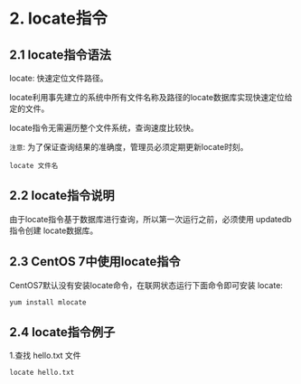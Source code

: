 # 2. locate指令
## 2.1 locate指令语法
locate: 快速定位文件路径。

locate利用事先建立的系统中所有文件名称及路径的locate数据库实现快速定位给定的文件。

locate指令无需遍历整个文件系统，查询速度比较快。

`注意`: 为了保证查询结果的准确度，管理员必须定期更新locate时刻。

```shell script
locate 文件名
```

## 2.2 locate指令说明

由于locate指令基于数据库进行查询，所以第一次运行之前，必须使用 updatedb 指令创建 locate数据库。

## 2.3 CentOS 7中使用locate指令
CentOS7默认没有安装locate命令，在联网状态运行下面命令即可安装 locate:

```shell script
yum install mlocate
```

## 2.4 locate指令例子

1.查找 hello.txt 文件
```shell script
locate hello.txt
```
